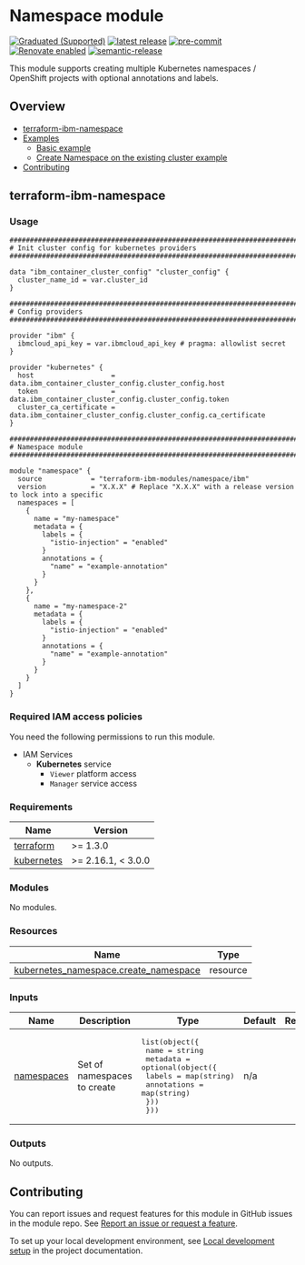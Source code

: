 # Namespace module

[![Graduated (Supported)](https://img.shields.io/badge/Status-Graduated%20(Supported)-brightgreen)](https://terraform-ibm-modules.github.io/documentation/#/badge-status)
[![latest release](https://img.shields.io/github/v/release/terraform-ibm-modules/terraform-ibm-namespace?logo=GitHub&sort=semver)](https://github.com/terraform-ibm-modules/terraform-ibm-namespace/releases/latest)
[![pre-commit](https://img.shields.io/badge/pre--commit-enabled-brightgreen?logo=pre-commit&logoColor=white)](https://github.com/pre-commit/pre-commit)
[![Renovate enabled](https://img.shields.io/badge/renovate-enabled-brightgreen.svg)](https://renovatebot.com/)
[![semantic-release](https://img.shields.io/badge/%20%20%F0%9F%93%A6%F0%9F%9A%80-semantic--release-e10079.svg)](https://github.com/semantic-release/semantic-release)

<!-- Add a description of module(s) in this repo -->
This module supports creating multiple Kubernetes namespaces / OpenShift projects with optional annotations and labels.

<!-- Below content is automatically populated via pre-commit hook -->
<!-- BEGIN OVERVIEW HOOK -->
## Overview
* [terraform-ibm-namespace](#terraform-ibm-namespace)
* [Examples](./examples)
    * [Basic example](./examples/basic)
    * [Create Namespace on the existing cluster example](./examples/create-namespaces-existing-cluster)
* [Contributing](#contributing)
<!-- END OVERVIEW HOOK -->

## terraform-ibm-namespace

### Usage

```hcl
##############################################################################
# Init cluster config for kubernetes providers
##############################################################################

data "ibm_container_cluster_config" "cluster_config" {
  cluster_name_id = var.cluster_id
}

##############################################################################
# Config providers
##############################################################################

provider "ibm" {
  ibmcloud_api_key = var.ibmcloud_api_key # pragma: allowlist secret
}

provider "kubernetes" {
  host                   = data.ibm_container_cluster_config.cluster_config.host
  token                  = data.ibm_container_cluster_config.cluster_config.token
  cluster_ca_certificate = data.ibm_container_cluster_config.cluster_config.ca_certificate
}

##############################################################################
# Namespace module
##############################################################################

module "namespace" {
  source            = "terraform-ibm-modules/namespace/ibm"
  version           = "X.X.X" # Replace "X.X.X" with a release version to lock into a specific
  namespaces = [
    {
      name = "my-namespace"
      metadata = {
        labels = {
          "istio-injection" = "enabled"
        }
        annotations = {
          "name" = "example-annotation"
        }
      }
    },
    {
      name = "my-namespace-2"
      metadata = {
        labels = {
          "istio-injection" = "enabled"
        }
        annotations = {
          "name" = "example-annotation"
        }
      }
    }
  ]
}
```

### Required IAM access policies

You need the following permissions to run this module.

- IAM Services
  - **Kubernetes** service
      - `Viewer` platform access
      - `Manager` service access

<!-- Below content is automatically populated via pre-commit hook -->
<!-- BEGINNING OF PRE-COMMIT-TERRAFORM DOCS HOOK -->
### Requirements

| Name | Version |
|------|---------|
| <a name="requirement_terraform"></a> [terraform](#requirement\_terraform) | >= 1.3.0 |
| <a name="requirement_kubernetes"></a> [kubernetes](#requirement\_kubernetes) | >= 2.16.1, < 3.0.0 |

### Modules

No modules.

### Resources

| Name | Type |
|------|------|
| [kubernetes_namespace.create_namespace](https://registry.terraform.io/providers/hashicorp/kubernetes/latest/docs/resources/namespace) | resource |

### Inputs

| Name | Description | Type | Default | Required |
|------|-------------|------|---------|:--------:|
| <a name="input_namespaces"></a> [namespaces](#input\_namespaces) | Set of namespaces to create | <pre>list(object({<br>    name = string<br>    metadata = optional(object({<br>      labels      = map(string)<br>      annotations = map(string)<br>    }))<br>  }))</pre> | n/a | yes |

### Outputs

No outputs.
<!-- END OF PRE-COMMIT-TERRAFORM DOCS HOOK -->

<!-- Leave this section as is so that your module has a link to local development environment set up steps for contributors to follow -->
## Contributing

You can report issues and request features for this module in GitHub issues in the module repo. See [Report an issue or request a feature](https://github.com/terraform-ibm-modules/.github/blob/main/.github/SUPPORT.md).

To set up your local development environment, see [Local development setup](https://terraform-ibm-modules.github.io/documentation/#/local-dev-setup) in the project documentation.
